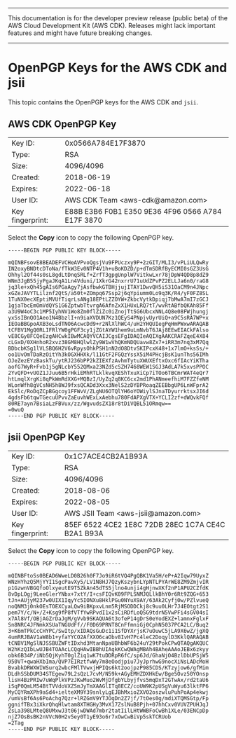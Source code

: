 --------

This documentation is for the developer preview release \(public beta\) of the AWS Cloud Development Kit \(AWS CDK\)\. Releases might lack important features and might have future breaking changes\.

--------

# OpenPGP Keys for the AWS CDK and jsii<a name="pgp-keys"></a>

This topic contains the OpenPGP keys for the AWS CDK and `jsii`\.

## AWS CDK OpenPGP Key<a name="cdk_pgp_key"></a>


|  |  | 
| --- |--- |
| Key ID: | 0x0566A784E17F3870 | 
| Type: | RSA | 
| Size: | 4096/4096 | 
| Created: | 2018\-06\-19 | 
| Expires: | 2022\-06\-18 | 
| User ID: | AWS CDK Team <aws\-cdk@amazon\.com> | 
| Key fingerprint: | E88B E3B6 F0B1 E350 9E36 4F96 0566 A784 E17F 3870 | 

Select the **Copy** icon to copy the following OpenPGP key\.

```
-----BEGIN PGP PUBLIC KEY BLOCK-----

mQINBFsovE8BEADEFVCHeAVPvoQgsjVu9FPUczxy9P+2zGIT/MLI3/vPLiULQwRy
IN2oxyBNDtcDToNa/fTkW3Ev0NTP4V1h+uBoKDZD/p+dTmSDRfByECMI0sGZ3UsG
Ohhyl2Of44s0sL8gdLtDnqSRLf+ZrfT3gpgUnplW7VitkwLxr78jDpW4QD8p8dZ9
WNm3JgB55jyPgaJKqA1Ln4Vduni/1XkrG42nxrrU71uUdZPvPZ2ELLJa6n0/raG8
jq3le+xQh45gAIs6PGaAgy7jAsfbwkGTBHjjujITAY1DwvQH5iS31OaCM9n4JNpc
xGZeJAVYTLilznf2QtS/a50t+ZOmpq67Ssp2j6qYpiumm0Lo9q3K/R4/yF0FZ8SL
1TuNX0ecXEptiMVUfTiqrLsANg18EPtLZZOYW+ZkbcVytkDpiqj7bMwA7mI7zGCJ
1gjaTbcEmOmVdQYS1G6ZptwbTtvrgA6AfnZxX1HUxLRQ7tT/wvRtABfbQKAh85Ff
a3U9W4oC3c1MP5IyhNV1Wo8Zm0flZiZc0iZnojTtSG6UbcxNNL4Q8e08FWjhungj
yxSsIBnQO1Aeo1N4BbzlI+n9iaXVDUN7Kz1QEyS4PNpjvUyrUiQ+a9C5sRA7WP+x
IEOaBBGpoAXB3oLsdTNO6AcwcDd9+r2NlXlhWC4/uH2YHQUIegPqHmPWxwARAQAB
tCFBV1MgQ0RLIFRlYW0gPGF3cy1jZGtAYW1hem9uLmNvbT6JAj8EEwEIACkFAlso
vE8CGy8FCQeEzgAHCwkIBwMCAQYVCAIJCgsEFgIDAQIeAQIXgAAKCRAFZqeE4X84
cLGxD/0XHnhoR2xvz38GM8HQlwlZy9W1wVhQKmNDQUavw8Zx7+iRR3m7nq3xM7Qq
BDbcbKSg1lVLSBQ6H2V6vRpysOhkPSH1nN2dO8DtvSKIPcxK48+1x7lmO+ksSs/+
oo1UvOmTDaRzOitYh3kOGXHHXk/l11GtF2FGQzYssX5iM4PHcjBsK1unThs56IMh
OJeZezEYzBaskTu/ytRJ236bPP2kZIEXfzAvhmTytuXWUXEftxOxc6fIAcYiKTha
aofG7WyR+Fvb1j5gNLcbY552QMxa23NZd5cSZH7468WEW1SGJ3AdLA7k5xvsPPOC
2YvQFD+vUOZ1JJuu6B5rHkiEMhRTLklkvqXEShTxuXiCp7iTOo6TBCmrWAT4eQr7
htLmqlXrgKi8qPkWmRdXXG+MQBzI/UyZq2q8KC6cx2md1PhANmeefhiM7FZZfeNM
WLonWfh8gVCsNH5h8WJ9fxsQCADd3Xxx3NelS2zDYBPRoaqZEEBbgUP6LnWFprA2
EkSlc/RoDqZCpBGgcoy1FFWvV/ZLgNU6OTQlYH6oYOWiylSJnaTDyurrktsxJI6d
4gdsFb6tqwTGecuUPvvZaEuvhWExLxAebhu780FdAPXgVTX+YCLI2zf+dWQvkFQf
80RE7ayn7BsiaLzFBVux/zz/WgvudsZX18r8tDiVQBL51ORmqw==
=0wuQ
-----END PGP PUBLIC KEY BLOCK-----
```

## jsii OpenPGP Key<a name="jsii_pgp_key"></a>


|  |  | 
| --- |--- |
| Key ID: | 0x1C7ACE4CB2A1B93A | 
| Type: | RSA | 
| Size: | 4096/4096 | 
| Created: | 2018\-08\-06 | 
| Expires: | 2022\-08\-05 | 
| User ID: | AWS JSII Team <aws\-jsii@amazon\.com> | 
| Key fingerprint: | 85EF 6522 4CE2 1E8C 72DB 28EC 1C7A CE4C B2A1 B93A | 

Select the **Copy** icon to copy the following OpenPGP key\.

```
-----BEGIN PGP PUBLIC KEY BLOCK-----

mQINBFtoSs0BEAD6WweLD0B26h0F7Jo9iR6tVQ4PgQBK1Va5H/eP+A2Iqw79UyxZ
WNzHYhzQ5MjYYI1SgcPavXy5/LV1N8HJ7QzyKszybnLYpNTLPYArWE8ZM9ZmjvIR
p1GzwnVBGQfoOlxyeutE9T5ZkAn45dTS5jlno4unji4gHjnwXKf2nP1APU2CZfdK
8vDpLOgj9LeeGlerYNbx+7xtY/I+csFIQvK09FPLSNMJQLlkBhY0r6Rt9ZQG+653
tJn+AUjyM237w0UIX1IqyYc5IONXu8HklPGu0NYuX9AY/63Ak2Cyfj0w/PZlvueQ
noQNM3j0nkOEsTOEXCyaLQw9iBKpxvLnm5RjMSODDCkj8c9uu0LHr7J4EOtgt2S1
pem7Y/c/N+/Z+Ksg9fP8fVTfYwRPvdI1x2sCiRDfLoQSG9tdrN5VwPFi4sGV04sI
x7Al8Vf/OBjAGZrDaJgM/gVvb9SKAQUA6t3ofeP14gDrS0eYodEXZ+lamnxFglxF
Sn8NRC4JFNmkXSUaTNGUdFf//F0D69PRNT8CnFfmniGj0CphN5037PCA2LC/Buq2
3+K6mTPkCcCHYPC/SwItp/xIDAQsGuDc1i1SfDYXrjsK7uOuwC5jLA9X6wZ/jgXQ
4umRRJBAV1aW8b1+yfaYYCO2AfXXO6caObv8IvH7Pc4leC2DoqylD3KklQARAQAB
tCNBV1MgSlNJSSBUZWFtIDxhd3MtanNpaUBhbWF6b24uY29tPokCPwQTAQgAKQUC
W2hKzQIbLwUJB4TOAAcLCQgHAwIBBhUIAgkKCwQWAgMBAh4BAheAAAoJEBx6zkyy
obk6B34P/iNb5QjKyhT0glZiq1wK7tuDDRpR6fC/sp6Jd/GhaNjO4BzlDbUPSjW5
950VT+qwaHXbIma/QVP7EIRztfwWy7m8eOodjpiu7JyJprhwG9nocXiNsLADcMoH
BvabkDRWXWIWSurq2wbcFMlTVwxjHPIQs6kt2oojpzP985CDS/KTzyjow6/gfMim
DLdhSSbDUM34STEgew79L2sQzL7cvM/N59k+AGyEMHZDXHkEw/Bge5Ovz50YOnsp
lisH4BzPRIw7uWqPlkVPzJKwMuo2WvMjDfgbYLbyjfvs5mqDxT2GTwAx/rd2taU6
iSqP0QmLM54BtTVVdoVXZSmJyTmXAAGlITq8ECZ/coUW9K2pUSgVuWyu63lktFP6
MyCQYRmXPh9aSd4+ielteXM9Y39snlyLgEJBhMxioZXVO2oszwluPuhPoAp4ekwj
/umVsBf6As6PoAchg7Qzr+lRZGmV9YTJOgDn2Z7jf/7tOes0g/mdiXTQMSGtp/Fp
ggnifTBx3iXkrQhqHlwtam8XTHGHy3MvX17ZslNuB8Pjh+07hhCxv0VUVZPUHJqJ
ZsLa398LMteQ8UMxwJ3t06jwDWAd7mbr2tatIilLHtWWBFoCwBh1XLe/03ENCpDp
njZ7OsBsBK2nVVcN0H2v5ey0T1yE93o6r7xOwCwBiVp5skTCRUob
=2Tag
-----END PGP PUBLIC KEY BLOCK-----
```